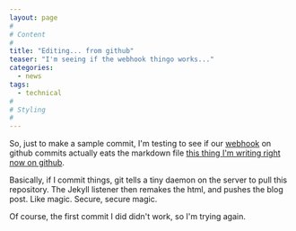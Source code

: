 ```yaml
---
layout: page
#
# Content
#
title: "Editing... from github"
teaser: "I'm seeing if the webhook thingo works..."
categories:
  - news
tags:
  - technical
#
# Styling
#
---
```


So, just to make a sample commit, I'm testing to see if our [webhook](https://github.com/phayes/hookserve) on github commits actually eats the markdown file [this thing I'm writing right now on github](http://github.com/FAIMS/faimsWebsite/_posts/2016-05-16-postingFromGithub.md).

Basically, if I commit things, git tells a tiny daemon on the server to pull this repository. The Jekyll listener then remakes the html, and pushes the blog post. Like magic. Secure, secure magic.  

Of course, the first commit I did didn't work, so I'm trying again.
